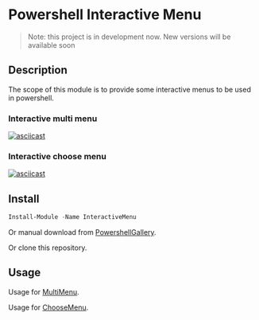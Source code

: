 # Powershell Interactive Menu

> Note: this project is in development now. New versions will be available soon

## Description

The scope of this module is to provide some interactive menus to be used in powershell.

### Interactive multi menu
[![asciicast](https://asciinema.org/a/IbuA6vFBCcN9CQImZYLsHIXUu.svg)](https://asciinema.org/a/IbuA6vFBCcN9CQImZYLsHIXUu)

### Interactive choose menu
[![asciicast](https://asciinema.org/a/wdIQTAFPqnsu36RECXv8MAXrH.svg)](https://asciinema.org/a/wdIQTAFPqnsu36RECXv8MAXrH)

## Install

```powershell
Install-Module -Name InteractiveMenu
```

Or manual download from [PowershellGallery](https://www.powershellgallery.com/packages/InteractiveMenu).

Or clone this repository.

## Usage

Usage for [MultiMenu](MultiMenuUsage.md).

Usage for [ChooseMenu](ChooseMenuUsage.md).